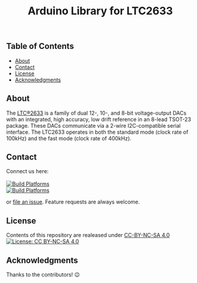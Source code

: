<h1 align="center"> Arduino Library for LTC2633 </h1> <br>

## Table of Contents

- [About](#About)
- [Contact](#contact)
- [License](#license)
- [Acknowledgments](#acknowledgments)


## About

The [LTC®2633](http://www.linear.com/product/LTC2633) is a family of dual 12-, 10-, and 8-bit voltage-output DACs with an integrated, high accuracy, low drift reference in an 8-lead TSOT-23 package.
These DACs communicate via a 2-wire I2C-compatible serial interface. The LTC2633 operates in both the standard mode (clock rate of 100kHz) and the fast mode (clock rate of 400kHz).


## Contact
Connect us here:
<br><br>
 [![Build Platforms](https://img.shields.io/badge/id-Tamojit-54C7EC.svg?style=for-the-badge)](https://www.linkedin.com/in/tamojit-saha/)<br>
 [![Build Platforms](https://img.shields.io/badge/id-Sandeepan-54C7EC.svg?style=for-the-badge)](https://www.linkedin.com/in/sandeepan-sengupta/)
<p> 
or <a href ="https://github.com/TamojitSaha/LTC2633/issues/new/">file an issue</a>. Feature requests are always welcome.</p>

## License
Contents of this repository are realeased under [CC-BY-NC-SA 4.0](./LICENSE.md) <br>
[![License: CC BY-NC-SA 4.0](https://licensebuttons.net/l/by-nc-sa/4.0/88x31.png)](https://creativecommons.org/licenses/by-nc-sa/4.0/)

## Acknowledgments

Thanks to the contributors! :wink:
